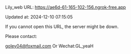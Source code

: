 Lily_web URL: https://ae6d-61-165-102-156.ngrok-free.app

Updated at: 2024-12-10 07:15:05

If you cannot open this URL, the server might be down.

Please contact: 

goley04@foxmail.com Or Wechat:GL_yeaH
